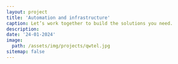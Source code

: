 ```yaml
---
layout: project
title: 'Automation and infrastructure'
caption: Let’s work together to build the solutions you need.
description:
date: '24-01-2024'
image:
  path: /assets/img/projects/qwtel.jpg
sitemap: false
---
```


